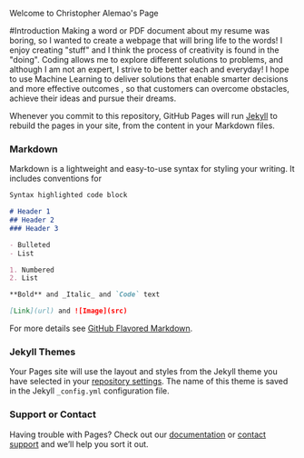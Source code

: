 Welcome to Christopher Alemao's Page

#Introduction
Making a word or PDF document about my resume was boring, so I wanted to create a webpage that will bring life to the words!
I enjoy creating "stuff" and I think the process of creativity is found in the "doing". 
Coding allows me to explore different solutions to problems, and although I am not an expert, I strive to be better each and everyday! 
I hope to use Machine Learning to deliver solutions that enable smarter decisions and more effective outcomes , so that customers can overcome obstacles, achieve their ideas and pursue their dreams. 

Whenever you commit to this repository, GitHub Pages will run [Jekyll](https://jekyllrb.com/) to rebuild the pages in your site, from the content in your Markdown files.

### Markdown

Markdown is a lightweight and easy-to-use syntax for styling your writing. It includes conventions for

```markdown
Syntax highlighted code block

# Header 1
## Header 2
### Header 3

- Bulleted
- List

1. Numbered
2. List

**Bold** and _Italic_ and `Code` text

[Link](url) and ![Image](src)
```

For more details see [GitHub Flavored Markdown](https://guides.github.com/features/mastering-markdown/).

### Jekyll Themes

Your Pages site will use the layout and styles from the Jekyll theme you have selected in your [repository settings](https://github.com/alemaoch/christopheralemao.github.io/settings). The name of this theme is saved in the Jekyll `_config.yml` configuration file.

### Support or Contact

Having trouble with Pages? Check out our [documentation](https://help.github.com/categories/github-pages-basics/) or [contact support](https://github.com/contact) and we’ll help you sort it out.
